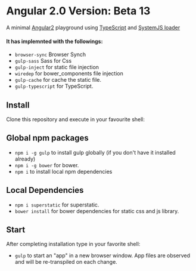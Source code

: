 # Angular 2.0 Version: Beta 13

A minimal [Angular2](https://angular.io/) playground using [TypeScript](http://www.typescriptlang.org/) and [SystemJS loader](https://github.com/systemjs/systemjs)

#### It has implemnted with the followings:

* `browser-sync` Browser Synch
* `gulp-sass` Sass for Css
* `gulp-inject` for static file injection
* `wiredep` for bower_components file injection
* `gulp-cache` for cache the static file.
* `gulp-typescript` for TypeScript.

## Install

Clone this repository and execute in your favourite shell:

## Global npm packages
* `npm i -g gulp` to install gulp globally (if you don't have it installed already)
* `npm i -g bower` for bower.
* `npm i` to install local npm dependencies

## Local Dependencies
* `npm i superstatic` for superstatic.
* `bower install` for bower dependencies for static css and js library.

## Start

After completing installation type in your favorite shell:

* `gulp` to start an "app" in a new browser window. App files are observed and will be re-transpiled on each change.
